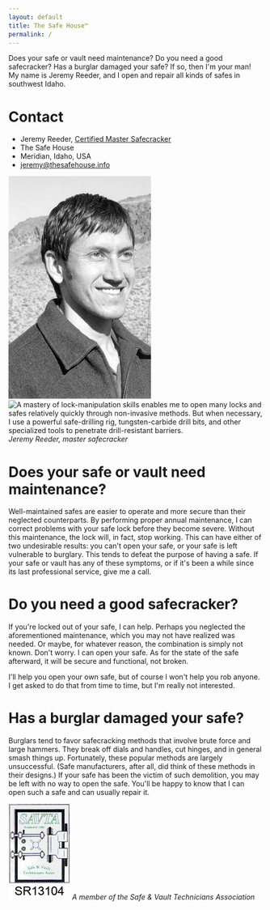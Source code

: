 ```yaml
---
layout: default
title: The Safe House™
permalink: /
---
```


Does your safe or vault need maintenance? Do you need a good safecracker? Has a
burglar damaged your safe? If so, then I'm your man! My name is Jeremy Reeder,
and I open and repair all kinds of safes in southwest Idaho.

# Contact
- Jeremy Reeder, [Certified Master Safecracker][cms]
- The Safe House
- Meridian, Idaho, USA
- <jeremy@thesafehouse.info>

![Jeremy Reeder, master safecracker][portrait] ![A mastery of lock-manipulation
skills enables me to open many locks and safes relatively quickly through
non-invasive methods. But when necessary, I use a powerful safe-drilling rig,
tungsten-carbide drill bits, and other specialized tools to penetrate
drill-resistant barriers.][drill-rig]
*Jeremy Reeder, master safecracker*

# Does your safe or vault need maintenance?
Well-maintained safes are easier to operate and more secure than their
neglected counterparts. By performing proper annual maintenance, I can correct
problems with your safe lock before they become severe. Without this
maintenance, the lock will, in fact, stop working. This can have either of two
undesirable results: you can't open your safe, or your safe is left vulnerable
to burglary. This tends to defeat the purpose of having a safe. If your safe or
vault has any of these symptoms, or if it's been a while since its last
professional service, give me a call.

# Do you need a good safecracker?
If you're locked out of your safe, I can help. Perhaps you neglected the
aforementioned maintenance, which you may not have realized was needed. Or
maybe, for whatever reason, the combination is simply not known. Don't worry. I
can open your safe. As for the state of the safe afterward, it will be secure
and functional, not broken.

I'll help you open your own safe, but of course I won't help you rob anyone. I
get asked to do that from time to time, but I'm really not interested.

# Has a burglar damaged your safe?
Burglars tend to favor safecracking methods that involve brute force and large
hammers. They break off dials and handles, cut hinges, and in general smash
things up. Fortunately, these popular methods are largely unsuccessful. (Safe
manufacturers, after all, did think of these methods in their designs.) If your
safe has been the victim of such demolition, you may be left with no way to
open the safe. You'll be happy to know that I can open such a safe and can
usually repair it.

![SAVTA member #SR13104][savta-logo] 
*A member of the Safe & Vault Technicians Association*


[cms]:        https://en.wikipedia.org/wiki/Certified_Master_Safecracker
[drill-rig]:  images/helixbullet.jpg
[portrait]:   images/JeremyReeder.jpg
[savta-logo]: images/SAVTA.jpg
